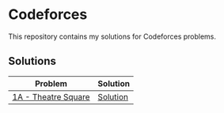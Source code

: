 # Codeforces

This repository contains my solutions for Codeforces problems.

## Solutions

| Problem | Solution |
| ------- | -------- |
| [1A - Theatre Square](https://codeforces.com/problemset/problem/1/A) | [Solution](https://github.com/HTG-YT/Codeforces/blob/main/Problems/1A_TheatreSquare/main.rs) |
